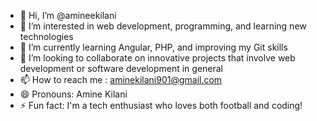 - 👋 Hi, I’m @amineekilani
- 👀 I’m interested in web development, programming, and learning new technologies
- 🌱 I’m currently learning Angular, PHP, and improving my Git skills
- 💞️ I’m looking to collaborate on innovative projects that involve web development or software development in general
- 📫 How to reach me : aminekilani901@gmail.com
- 😄 Pronouns: Amine Kilani
- ⚡ Fun fact: I'm a tech enthusiast who loves both football and coding!

